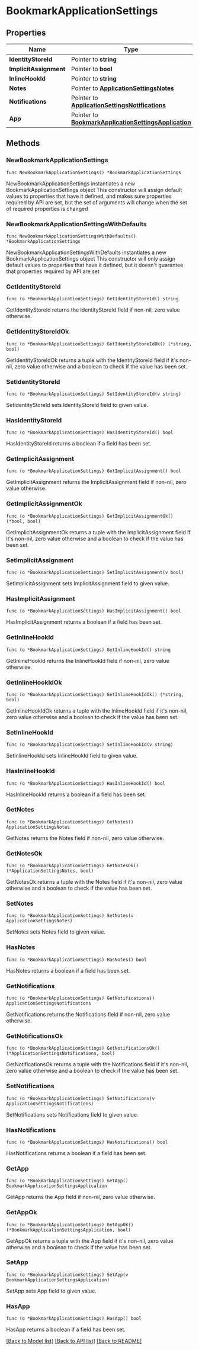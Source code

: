 # BookmarkApplicationSettings

## Properties

Name | Type | Description | Notes
------------ | ------------- | ------------- | -------------
**IdentityStoreId** | Pointer to **string** |  | [optional] 
**ImplicitAssignment** | Pointer to **bool** |  | [optional] 
**InlineHookId** | Pointer to **string** |  | [optional] 
**Notes** | Pointer to [**ApplicationSettingsNotes**](ApplicationSettingsNotes.md) |  | [optional] 
**Notifications** | Pointer to [**ApplicationSettingsNotifications**](ApplicationSettingsNotifications.md) |  | [optional] 
**App** | Pointer to [**BookmarkApplicationSettingsApplication**](BookmarkApplicationSettingsApplication.md) |  | [optional] 

## Methods

### NewBookmarkApplicationSettings

`func NewBookmarkApplicationSettings() *BookmarkApplicationSettings`

NewBookmarkApplicationSettings instantiates a new BookmarkApplicationSettings object
This constructor will assign default values to properties that have it defined,
and makes sure properties required by API are set, but the set of arguments
will change when the set of required properties is changed

### NewBookmarkApplicationSettingsWithDefaults

`func NewBookmarkApplicationSettingsWithDefaults() *BookmarkApplicationSettings`

NewBookmarkApplicationSettingsWithDefaults instantiates a new BookmarkApplicationSettings object
This constructor will only assign default values to properties that have it defined,
but it doesn't guarantee that properties required by API are set

### GetIdentityStoreId

`func (o *BookmarkApplicationSettings) GetIdentityStoreId() string`

GetIdentityStoreId returns the IdentityStoreId field if non-nil, zero value otherwise.

### GetIdentityStoreIdOk

`func (o *BookmarkApplicationSettings) GetIdentityStoreIdOk() (*string, bool)`

GetIdentityStoreIdOk returns a tuple with the IdentityStoreId field if it's non-nil, zero value otherwise
and a boolean to check if the value has been set.

### SetIdentityStoreId

`func (o *BookmarkApplicationSettings) SetIdentityStoreId(v string)`

SetIdentityStoreId sets IdentityStoreId field to given value.

### HasIdentityStoreId

`func (o *BookmarkApplicationSettings) HasIdentityStoreId() bool`

HasIdentityStoreId returns a boolean if a field has been set.

### GetImplicitAssignment

`func (o *BookmarkApplicationSettings) GetImplicitAssignment() bool`

GetImplicitAssignment returns the ImplicitAssignment field if non-nil, zero value otherwise.

### GetImplicitAssignmentOk

`func (o *BookmarkApplicationSettings) GetImplicitAssignmentOk() (*bool, bool)`

GetImplicitAssignmentOk returns a tuple with the ImplicitAssignment field if it's non-nil, zero value otherwise
and a boolean to check if the value has been set.

### SetImplicitAssignment

`func (o *BookmarkApplicationSettings) SetImplicitAssignment(v bool)`

SetImplicitAssignment sets ImplicitAssignment field to given value.

### HasImplicitAssignment

`func (o *BookmarkApplicationSettings) HasImplicitAssignment() bool`

HasImplicitAssignment returns a boolean if a field has been set.

### GetInlineHookId

`func (o *BookmarkApplicationSettings) GetInlineHookId() string`

GetInlineHookId returns the InlineHookId field if non-nil, zero value otherwise.

### GetInlineHookIdOk

`func (o *BookmarkApplicationSettings) GetInlineHookIdOk() (*string, bool)`

GetInlineHookIdOk returns a tuple with the InlineHookId field if it's non-nil, zero value otherwise
and a boolean to check if the value has been set.

### SetInlineHookId

`func (o *BookmarkApplicationSettings) SetInlineHookId(v string)`

SetInlineHookId sets InlineHookId field to given value.

### HasInlineHookId

`func (o *BookmarkApplicationSettings) HasInlineHookId() bool`

HasInlineHookId returns a boolean if a field has been set.

### GetNotes

`func (o *BookmarkApplicationSettings) GetNotes() ApplicationSettingsNotes`

GetNotes returns the Notes field if non-nil, zero value otherwise.

### GetNotesOk

`func (o *BookmarkApplicationSettings) GetNotesOk() (*ApplicationSettingsNotes, bool)`

GetNotesOk returns a tuple with the Notes field if it's non-nil, zero value otherwise
and a boolean to check if the value has been set.

### SetNotes

`func (o *BookmarkApplicationSettings) SetNotes(v ApplicationSettingsNotes)`

SetNotes sets Notes field to given value.

### HasNotes

`func (o *BookmarkApplicationSettings) HasNotes() bool`

HasNotes returns a boolean if a field has been set.

### GetNotifications

`func (o *BookmarkApplicationSettings) GetNotifications() ApplicationSettingsNotifications`

GetNotifications returns the Notifications field if non-nil, zero value otherwise.

### GetNotificationsOk

`func (o *BookmarkApplicationSettings) GetNotificationsOk() (*ApplicationSettingsNotifications, bool)`

GetNotificationsOk returns a tuple with the Notifications field if it's non-nil, zero value otherwise
and a boolean to check if the value has been set.

### SetNotifications

`func (o *BookmarkApplicationSettings) SetNotifications(v ApplicationSettingsNotifications)`

SetNotifications sets Notifications field to given value.

### HasNotifications

`func (o *BookmarkApplicationSettings) HasNotifications() bool`

HasNotifications returns a boolean if a field has been set.

### GetApp

`func (o *BookmarkApplicationSettings) GetApp() BookmarkApplicationSettingsApplication`

GetApp returns the App field if non-nil, zero value otherwise.

### GetAppOk

`func (o *BookmarkApplicationSettings) GetAppOk() (*BookmarkApplicationSettingsApplication, bool)`

GetAppOk returns a tuple with the App field if it's non-nil, zero value otherwise
and a boolean to check if the value has been set.

### SetApp

`func (o *BookmarkApplicationSettings) SetApp(v BookmarkApplicationSettingsApplication)`

SetApp sets App field to given value.

### HasApp

`func (o *BookmarkApplicationSettings) HasApp() bool`

HasApp returns a boolean if a field has been set.


[[Back to Model list]](../README.md#documentation-for-models) [[Back to API list]](../README.md#documentation-for-api-endpoints) [[Back to README]](../README.md)


